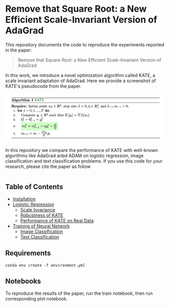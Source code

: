 # Remove that Square Root: a New Efficient Scale-Invariant Version of AdaGrad

This repository documents the code to reproduce the experiments reported in the paper:
> Remove that Square Root: a New Efficient Scale-Invariant Version of AdaGrad

In this work, we introduce a novel optimization algorithm called KATE, a scale invariant adaptation of AdaGrad. Here we provide a screenshot of KATE's pseudocode from the paper.

![KATE pseudocode](image/KATE_pseudocode.png)

In this repository we compare the performance of KATE with well-known algorithms like AdaGrad anbd ADAM on logistic regression, image classification and text classification problems. If you use this code for your research, please cite the paper as follow

```

```

## Table of Contents

<!--ts-->
   * [Installation](#installation)
   * [Logistic Regression](#logistic-regression)
      * [Scale Invariance](#scale-invariance)
      * [Robustness of KATE](#robustness-KATE)
      * [Performance of KATE on Real Data](#KATE-real-data)
   * [Training of Neural Network](#neural-network)
     * [Image Classification](#image-classification)
     * [Text Classification](#text-classification)
<!--te-->


## Requirements
```setup
conda env create -f environment.yml
```

## Notebooks
To reproduce the results of the paper, run the train notebook, then run corresponding plot notebook.
